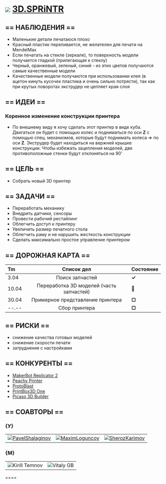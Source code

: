 ![](https://avatars0.githubusercontent.com/u/6559911?s=29) [ 3D.SPRiNTR](https://github.com/soda-io/SPRiNTR)
===


## == НАБЛЮДЕНИЯ ==
- Маленькие детали печатаюся плохо
- Красный пластик переливается, не желателен для печати на MendelMax
- Если печатать на стекле (зеркале), то поверхность модели получается гладкой (прилегающая к стеклу)
- Черный, оранжевый, зеленый, синий - из этих цветов получаются самые качественные модели
- Качественные модели получаются при использовании клея (в ацетон кинуть кусочек пластика и очень сильно потрясти), так как при крутых поворотах экструдер не цепляет края слоя

## == ИДЕИ ==

### Коренное изменение конструкции принтера

- По внешнему виду я хочу сделать этот принтер в виде куба. Двигаться он будет с помощью колес и подниматься по оси **Z** с помощью спец. механизмов, которые будут поднимать колеса => по оси **Z**. Экструдер будет находиться на вержней крышке конструкции. Чтобы избежать зацепления моделей, две противоположные стенки будут отклоняться на 90'



## == ЦЕЛЬ ==

- Собрать новый 3D принтер

## == ЗАДАЧИ ==

- Переработать механику
- Внедрить датчики, сенсоры
- Провести рабочий рестайлинг
- Облегчить доступ к принтеру
- Увеличить размер печатного стола
- Облегчить раму и не нарушить жесткость конструкции
- Сделать максимально простое управление принтером

## == ДОРОЖНАЯ КАРТА ==

| Tm  |   Список дел         |  Состояние                   |
|:----|:------------:|--------------------------------------|
| 3.04 |  Поиск запчастей  |   **✓** |
|  10.04 |  Переработка 3D моделей (часть запчастей)  |         **🚩**   |
| 30.04  |  Примерное представление принтера|     **▢** |
| --.-- |   Сбор принтера    |        **▢**    |


## == РИСКИ ==
 - снижение качества готовых моделей 
 - снижение скорости печати
 - затруднения с настройками

## == КОНКУРЕНТЫ ==
- [MakerBot Replicator 2](http://www.makerbot.com)
- [Peachy Printer](http://www.peachyprinter.com)
- [ProtoBlast](http://sfera-3d.ru/products/3d-printer-protoblast)
- [PrintBox3D One](http://sfera-3d.ru/products/3d-printer-printbox3d-one)
- [Picaso 3D Builder](http://sfera-3d.ru/products/3d-printer-picaso-3d-builder)


## == СОАВТОРЫ ==

### {У}

|    |    |    |    
|----|----|----|
|[![PavelShalaginov](https://avatars0.githubusercontent.com/u/3833771?s=74)](https://github.com/PavelShalaginov) | [![MaximLoguncov](https://avatars2.githubusercontent.com/u/3838734?s=74)](https://github.com/MaximLoguncov)|[![SherozKarimov](https://avatars0.githubusercontent.com/u/4226210?s=74)](https://github.com/SherozKarimov)|


### {M}

|    |    | 
|----|----|
|![Kirill Temnov](https://avatars1.githubusercontent.com/u/147170?s=74)|![Vitaly GB](https://avatars0.githubusercontent.com/u/842476?s=74)

====


